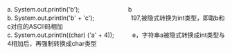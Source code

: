 a. System.out.println('b');　　　　　　　　b<br>
b. System.out.println('b' + 'c');　　　　　　197,被隐式转换为int类型，即取b和c对应的ASCII码相加<br>
c. System.out.println((char) ('a' + 4));　　　e，字符串a被隐式转换成int类型与4相加后，再强制转换成char类型<br>
